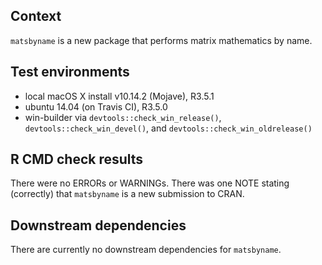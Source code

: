 ## Context
`matsbyname` is a new package that performs matrix mathematics by name.

## Test environments
* local macOS X install v10.14.2 (Mojave), R3.5.1
* ubuntu 14.04 (on Travis CI), R3.5.0
* win-builder via `devtools::check_win_release()`, `devtools::check_win_devel()`, and `devtools::check_win_oldrelease()`

## R CMD check results
There were no ERRORs or WARNINGs.
There was one NOTE stating (correctly) that `matsbyname` is a new submission to CRAN. 

## Downstream dependencies
There are currently no downstream dependencies for `matsbyname`.